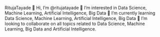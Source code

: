 RitujaTayade
👋 Hi, I’m @ritujatayade
👀 I’m interested in Data Science, Machine Learning, Artificial Intelligence, Big Data
🌱 I’m currently learning Data Science, Machine Learning, Artificial Intelligence, Big Data
💞️ I’m looking to collaborate on all topics related to Data Science, Machine Learning, Big Data and Artificial Intelligence.
